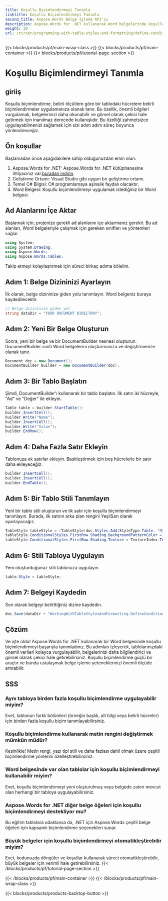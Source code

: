 ```yaml
---
title: Koşullu Biçimlendirmeyi Tanımla
linktitle: Koşullu Biçimlendirmeyi Tanımla
second_title: Aspose.Words Belge İşleme API'si
description: Aspose.Words for .NET kullanarak Word belgelerinde koşullu biçimlendirmeyi nasıl tanımlayacağınızı öğrenin. Kılavuzumuzla belgenizin görsel çekiciliğini ve okunabilirliğini artırın.
weight: 10
url: /tr/net/programming-with-table-styles-and-formatting/define-conditional-formatting/
---
```


{{< blocks/products/pf/main-wrap-class >}}
{{< blocks/products/pf/main-container >}}
{{< blocks/products/pf/tutorial-page-section >}}

# Koşullu Biçimlendirmeyi Tanımla

## giriiş

Koşullu biçimlendirme, belirli ölçütlere göre bir tablodaki hücrelere belirli biçimlendirmeler uygulamanıza olanak tanır. Bu özellik, önemli bilgileri vurgulamak, belgelerinizi daha okunabilir ve görsel olarak çekici hale getirmek için inanılmaz derecede kullanışlıdır. Bu özelliği zahmetsizce uygulayabilmenizi sağlamak için sizi adım adım süreç boyunca yönlendireceğiz.

## Ön koşullar

Başlamadan önce aşağıdakilere sahip olduğunuzdan emin olun:

1. Aspose.Words for .NET: Aspose.Words for .NET kütüphanesine ihtiyacınız var.[buradan indirin](https://releases.aspose.com/words/net/).
2. Geliştirme Ortamı: Visual Studio gibi uygun bir geliştirme ortamı.
3. Temel C# Bilgisi: C# programlamaya aşinalık faydalı olacaktır.
4. Word Belgesi: Koşullu biçimlendirmeyi uygulamak istediğiniz bir Word belgesi.

## Ad Alanlarını İçe Aktar

Başlamak için, projenize gerekli ad alanlarını içe aktarmanız gerekir. Bu ad alanları, Word belgeleriyle çalışmak için gereken sınıfları ve yöntemleri sağlar.

```csharp
using System;
using System.Drawing;
using Aspose.Words;
using Aspose.Words.Tables;
```

Takip etmeyi kolaylaştırmak için süreci birkaç adıma bölelim.

## Adım 1: Belge Dizininizi Ayarlayın

İlk olarak, belge dizininize giden yolu tanımlayın. Word belgeniz buraya kaydedilecektir.

```csharp
// Belge dizininize giden yol
string dataDir = "YOUR DOCUMENT DIRECTORY";
```

## Adım 2: Yeni Bir Belge Oluşturun

Sonra, yeni bir belge ve bir DocumentBuilder nesnesi oluşturun. DocumentBuilder sınıfı Word belgelerini oluşturmanıza ve değiştirmenize olanak tanır.

```csharp
Document doc = new Document();
DocumentBuilder builder = new DocumentBuilder(doc);
```

## Adım 3: Bir Tablo Başlatın

Şimdi, DocumentBuilder'ı kullanarak bir tablo başlatın. İlk satırı iki hücreyle, "Ad" ve "Değer" ile ekleyin.

```csharp
Table table = builder.StartTable();
builder.InsertCell();
builder.Write("Name");
builder.InsertCell();
builder.Write("Value");
builder.EndRow();
```

## Adım 4: Daha Fazla Satır Ekleyin

Tablonuza ek satırlar ekleyin. Basitleştirmek için boş hücrelerle bir satır daha ekleyeceğiz.

```csharp
builder.InsertCell();
builder.InsertCell();
builder.EndTable();
```

## Adım 5: Bir Tablo Stili Tanımlayın

Yeni bir tablo stili oluşturun ve ilk satır için koşullu biçimlendirmeyi tanımlayın. Burada, ilk satırın arka plan rengini YeşilSarı olarak ayarlayacağız.

```csharp
TableStyle tableStyle = (TableStyle)doc.Styles.Add(StyleType.Table, "MyTableStyle1");
tableStyle.ConditionalStyles.FirstRow.Shading.BackgroundPatternColor = Color.GreenYellow;
tableStyle.ConditionalStyles.FirstRow.Shading.Texture = TextureIndex.TextureNone;
```

## Adım 6: Stili Tabloya Uygulayın

Yeni oluşturduğunuz stili tablonuza uygulayın.

```csharp
table.Style = tableStyle;
```

## Adım 7: Belgeyi Kaydedin

Son olarak belgeyi belirttiğiniz dizine kaydedin.

```csharp
doc.Save(dataDir + "WorkingWithTableStylesAndFormatting.DefineConditionalFormatting.docx");
```

## Çözüm

Ve işte oldu! Aspose.Words for .NET kullanarak bir Word belgesinde koşullu biçimlendirmeyi başarıyla tanımladınız. Bu adımları izleyerek, tablolarınızdaki önemli verileri kolayca vurgulayabilir, belgelerinizi daha bilgilendirici ve görsel olarak çekici hale getirebilirsiniz. Koşullu biçimlendirme güçlü bir araçtır ve bunda ustalaşmak belge işleme yeteneklerinizi önemli ölçüde artırabilir.

## SSS

### Aynı tabloya birden fazla koşullu biçimlendirme uygulayabilir miyim?
Evet, tablonun farklı bölümleri (örneğin başlık, alt bilgi veya belirli hücreler) için birden fazla koşullu biçim tanımlayabilirsiniz.

### Koşullu biçimlendirme kullanarak metin rengini değiştirmek mümkün müdür?
Kesinlikle! Metin rengi, yazı tipi stili ve daha fazlası dahil olmak üzere çeşitli biçimlendirme yönlerini özelleştirebilirsiniz.

### Word belgesinde var olan tablolar için koşullu biçimlendirmeyi kullanabilir miyim?
Evet, koşullu biçimlendirmeyi yeni oluşturulmuş veya belgede zaten mevcut olan herhangi bir tabloya uygulayabilirsiniz.

### Aspose.Words for .NET diğer belge öğeleri için koşullu biçimlendirmeyi destekliyor mu?
Bu eğitim tablolara odaklansa da, .NET için Aspose.Words çeşitli belge öğeleri için kapsamlı biçimlendirme seçenekleri sunar.

### Büyük belgeler için koşullu biçimlendirmeyi otomatikleştirebilir miyim?
Evet, kodunuzda döngüler ve koşullar kullanarak süreci otomatikleştirebilir, büyük belgeler için verimli hale getirebilirsiniz.
{{< /blocks/products/pf/tutorial-page-section >}}

{{< /blocks/products/pf/main-container >}}
{{< /blocks/products/pf/main-wrap-class >}}

{{< blocks/products/products-backtop-button >}}
